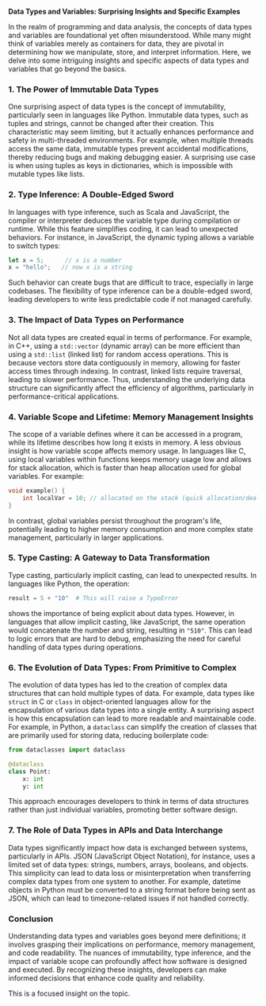 **Data Types and Variables: Surprising Insights and Specific Examples**

In the realm of programming and data analysis, the concepts of data types and variables are foundational yet often misunderstood. While many might think of variables merely as containers for data, they are pivotal in determining how we manipulate, store, and interpret information. Here, we delve into some intriguing insights and specific aspects of data types and variables that go beyond the basics.

### 1. The Power of Immutable Data Types

One surprising aspect of data types is the concept of immutability, particularly seen in languages like Python. Immutable data types, such as tuples and strings, cannot be changed after their creation. This characteristic may seem limiting, but it actually enhances performance and safety in multi-threaded environments. For example, when multiple threads access the same data, immutable types prevent accidental modifications, thereby reducing bugs and making debugging easier. A surprising use case is when using tuples as keys in dictionaries, which is impossible with mutable types like lists.

### 2. Type Inference: A Double-Edged Sword

In languages with type inference, such as Scala and JavaScript, the compiler or interpreter deduces the variable type during compilation or runtime. While this feature simplifies coding, it can lead to unexpected behaviors. For instance, in JavaScript, the dynamic typing allows a variable to switch types:

```javascript
let x = 5;      // x is a number
x = "hello";   // now x is a string
```

Such behavior can create bugs that are difficult to trace, especially in large codebases. The flexibility of type inference can be a double-edged sword, leading developers to write less predictable code if not managed carefully.

### 3. The Impact of Data Types on Performance

Not all data types are created equal in terms of performance. For example, in C++, using a `std::vector` (dynamic array) can be more efficient than using a `std::list` (linked list) for random access operations. This is because vectors store data contiguously in memory, allowing for faster access times through indexing. In contrast, linked lists require traversal, leading to slower performance. Thus, understanding the underlying data structure can significantly affect the efficiency of algorithms, particularly in performance-critical applications.

### 4. Variable Scope and Lifetime: Memory Management Insights

The scope of a variable defines where it can be accessed in a program, while its lifetime describes how long it exists in memory. A less obvious insight is how variable scope affects memory usage. In languages like C, using local variables within functions keeps memory usage low and allows for stack allocation, which is faster than heap allocation used for global variables. For example:

```c
void example() {
    int localVar = 10; // allocated on the stack (quick allocation/deallocation)
}
```

In contrast, global variables persist throughout the program's life, potentially leading to higher memory consumption and more complex state management, particularly in larger applications.

### 5. Type Casting: A Gateway to Data Transformation

Type casting, particularly implicit casting, can lead to unexpected results. In languages like Python, the operation:

```python
result = 5 + "10"  # This will raise a TypeError
```

shows the importance of being explicit about data types. However, in languages that allow implicit casting, like JavaScript, the same operation would concatenate the number and string, resulting in `"510"`. This can lead to logic errors that are hard to debug, emphasizing the need for careful handling of data types during operations.

### 6. The Evolution of Data Types: From Primitive to Complex

The evolution of data types has led to the creation of complex data structures that can hold multiple types of data. For example, data types like `struct` in C or `class` in object-oriented languages allow for the encapsulation of various data types into a single entity. A surprising aspect is how this encapsulation can lead to more readable and maintainable code. For example, in Python, a `dataclass` can simplify the creation of classes that are primarily used for storing data, reducing boilerplate code:

```python
from dataclasses import dataclass

@dataclass
class Point:
    x: int
    y: int
```

This approach encourages developers to think in terms of data structures rather than just individual variables, promoting better software design.

### 7. The Role of Data Types in APIs and Data Interchange

Data types significantly impact how data is exchanged between systems, particularly in APIs. JSON (JavaScript Object Notation), for instance, uses a limited set of data types: strings, numbers, arrays, booleans, and objects. This simplicity can lead to data loss or misinterpretation when transferring complex data types from one system to another. For example, datetime objects in Python must be converted to a string format before being sent as JSON, which can lead to timezone-related issues if not handled correctly.

### Conclusion

Understanding data types and variables goes beyond mere definitions; it involves grasping their implications on performance, memory management, and code readability. The nuances of immutability, type inference, and the impact of variable scope can profoundly affect how software is designed and executed. By recognizing these insights, developers can make informed decisions that enhance code quality and reliability.

This is a focused insight on the topic.